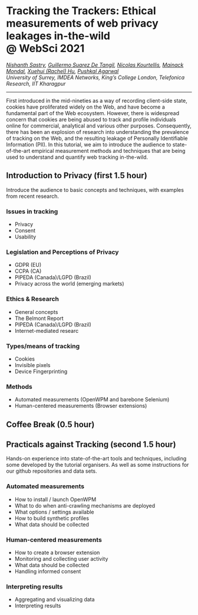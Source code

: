 # Tracking the Trackers: Ethical measurements of web privacy leakages in-the-wild <br>@ WebSci 2021

_[Nishanth Sastry](https://nishrs.github.io), [Guillermo Suarez De Tangil](https://nms.kcl.ac.uk/guillermo.suarez-tangil/), [Nicolas Kourtellis](https://scholar.google.com/citations?user=Q5oWwiQAAAAJ), [Mainack Mondal](https://cse.iitkgp.ac.in/~mainack/), [Xuehui (Rachel) Hu](https://rachelkcl.github.io/), [Pushkal Agarwal](https://pushkal17.github.io/)_
<br>
_University of Surrey, IMDEA Networks, King’s College London, Telefonica Research, IIT Kharagpur_


<hr>


First introduced in the mid-nineties as a way of recording client-side state, cookies have proliferated widely on the Web, and have become a fundamental part of the Web ecosystem. However, there is widespread concern that cookies are being abused to track and profile individuals online for commercial, analytical and various other purposes. Consequently, there has been an explosion of research into understanding the prevalence of tracking on the Web, and the resulting leakage of Personally Identifiable Information (PII). In this tutorial, we aim to introduce the audience to state-of-the-art empirical measurement methods and techniques that are being used to understand and quantify web tracking in-the-wild.



## Introduction to Privacy (first 1.5 hour)
Introduce the audience to basic concepts and techniques, with examples from recent research.


### Issues in tracking
* Privacy
* Consent
* Usability

### Legislation and Perceptions of Privacy 
* GDPR (EU)
* CCPA (CA)
* PIPEDA (Canada)/LGPD (Brazil)
* Privacy across the world (emerging markets)

### Ethics & Research 
* General concepts 
* The Belmont Report
* PIPEDA (Canada)/LGPD (Brazil)
* Internet-mediated researc

### Types/means of tracking 
* Cookies
* Invisible pixels
* Device Fingerprinting

### Methods 
* Automated measurements (OpenWPM and barebone Selenium)
* Human-centered measurements (Browser extensions)


## Coffee Break  (0.5 hour)

## Practicals against Tracking  (second 1.5 hour)
Hands-on experience into state-of-the-art tools and techniques, including some developed by the tutorial organisers.
As well as some instructions for our github repositories and data sets.


### Automated measurements 
* How to install / launch OpenWPM
* What to do when anti-crawling mechanisms are deployed
* What options / settings available
* How to build synthetic profiles
* What data should be collected

### Human-centered measurements
* How to create a browser extension
* Monitoring and collecting user activity
* What data should be collected
* Handling informed consent

### Interpreting results 
* Aggregating and visualizing data
* Interpreting results



